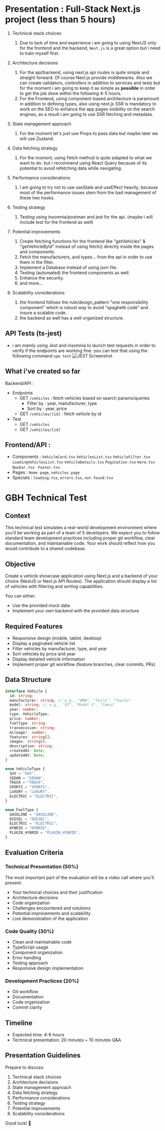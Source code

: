 # Presentation : Full-Stack Next.js project (less than 5 hours)

1. Technical stack choices
   1. Due to lack of time and experience i am going to using NextJS only for the frontend and the backend, `Nest.js` is a great option but i need to train myself first.
2. Architecture decisions
   1. For the api/backend, using next.js api routes is quite simple and straight forward. Of course Next.js provide middlewares. Also we can create validators, controllers in addition to services and tests but for the moment i am going to keep it as simple as **possible** in order to get the job done within the following 4-5 hours.
   2. For the Frontend, using component-based architecture is paramount in addition to defining types, also using next.js SSR is mandatory to work on the SEO to enhance the app pages visibility on the search engines, as a result i am going to use SSR fetching and metadata.
3. State management approach
   1. For the moment let's just use Props to pass data but maybe later we will use Zustand.
4. Data fetching strategy
   1. For the moment, using Fetch method is quite adapted to what we want to do. but i recommend using React Query because of its potential to avoid refetching data while navigating.
5. Performance considerations
   1. I am going to try not to use useState and useEffect heavily, because most of the performance issues stem from the bad management of these two hooks.
6. Testing strategy
   1. Testing using insomnia/postman and jest for the api. (maybe i will include test for the frontend as well)
7. Potential improvements

   1. Create fetching functions for the frontend like "getVehicles" & "getVehicleById" instead of using fetch() directly inside the pages and components.
   2. Fetch the manufacturers, and types... from the api in order to use them in the filter.
   3. Implement a Database instead of using json file.
   4. Testing (automated) the frontend components as well.
   5. Enhance the security.
   6. and more...

8. Scalability considerations
   1. the frontend follows the rule/design_pattern "one responsibility component" which is robust way to avoid "spaghetti code" and insure a scalable code.
   2. the backend as well has a well organized structure.

## API Tests (ts-jest)

- i am mainly using Jest and insomnia to launch test requests in order to verify if the endpoints are working fine. you can test that using the following command `npm test`
  ![JEST Screenshot](./screentshots/jest.png)

## What i've created so far

Backend/API :

- Endpoints
  - GET `/vehicles` : fetch vehicles based on search params/queries
    - Filter by : year, manufacturer, type
    - Sort by : year, price
  - GET `/vehicles/[id]` : fetch vehicle by id
- Test
  - GET `/vehicles`
  - GET `/vehicles/[id]`

## Frontend/API :

- Components : `VehicleCard.tsx` `VehiclesList.tsx` `VehicleFilter.tsx` `LoadingVehiclesList.tsx` `VehicleDetails.tsx` `Pagination.tsx` `Hero.tsx` `Navbar.tsx ` `Footer.tsx`
- Pages : `Home page`, `vehicles page`
- Specials : `loading.tsx`, `errors.tsx`, `not-found.tsx`

# GBH Technical Test

## Context

This technical test simulates a real-world development environment where you'll be working as part of a team of 5 developers. We expect you to follow standard team development practices including proper git workflow, clear documentation, and maintainable code. Your work should reflect how you would contribute to a shared codebase.

## Objective

Create a vehicle showcase application using Next.js and a backend of your choice (NestJS or Next.js API Routes). The application should display a list of vehicles with filtering and sorting capabilities.

You can either:

- Use the provided mock data
- Implement your own backend with the provided data structure

## Required Features

- Responsive design (mobile, tablet, desktop)
- Display a paginated vehicle list
- Filter vehicles by manufacturer, type, and year
- Sort vehicles by price and year
- Display detailed vehicle information
- Implement proper git workflow (feature branches, clear commits, PRs)

## Data Structure

```typescript
interface Vehicle {
  id: string;
  manufacturer: string; // e.g., "BMW", "Tesla", "Toyota"
  model: string; // e.g., "X5", "Model 3", "Camry"
  year: number;
  type: VehicleType;
  price: number;
  fuelType: string;
  transmission: string;
  mileage?: number;
  features: string[];
  images: string[];
  description: string;
  createdAt: Date;
  updatedAt: Date;
}

enum VehicleType {
  SUV = "SUV",
  SEDAN = "SEDAN",
  TRUCK = "TRUCK",
  SPORTS = "SPORTS",
  LUXURY = "LUXURY",
  ELECTRIC = "ELECTRIC",
}

enum FuelType {
  GASOLINE = "GASOLINE",
  DIESEL = "DIESEL",
  ELECTRIC = "ELECTRIC",
  HYBRID = "HYBRID",
  PLUGIN_HYBRID = "PLUGIN_HYBRID",
}
```

## Evaluation Criteria

### Technical Presentation (50%)

The most important part of the evaluation will be a video call where you'll present:

- Your technical choices and their justification
- Architecture decisions
- Code organization
- Challenges encountered and solutions
- Potential improvements and scalability
- Live demonstration of the application

### Code Quality (30%)

- Clean and maintainable code
- TypeScript usage
- Component organization
- Error handling
- Testing approach
- Responsive design implementation

### Development Practices (20%)

- Git workflow
- Documentation
- Code organization
- Commit clarity

## Timeline

- Expected time: 4-6 hours
- Technical presentation: 20 minutes + 10 minutes Q&A

## Presentation Guidelines

Prepare to discuss:

1. Technical stack choices
2. Architecture decisions
3. State management approach
4. Data fetching strategy
5. Performance considerations
6. Testing strategy
7. Potential improvements
8. Scalability considerations

Good luck! 🚀
